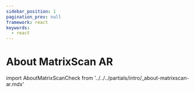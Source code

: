 ```yaml
---
sidebar_position: 1
pagination_prev: null
framework: react
keywords:
  - react
---
```


# About MatrixScan AR

import AboutMatrixScanCheck from '../../../partials/intro/_about-matrixscan-ar.mdx'

<AboutMatrixScanCheck />
